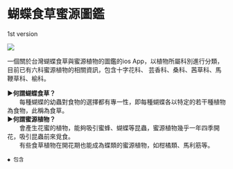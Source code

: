 # 蝴蝶食草蜜源圖鑑
1st version

<img src=https://www.ncnu.edu.tw/ncnuweb/units/share/全校共用/web_material/images/banner/banner_2.gif>

一個關於台灣蝴蝶食草與蜜源植物的圖鑑的ios App，以植物所屬科別進行分類，目前已有六科蜜源植物的相關資訊，包含十字花科、
芸香科、桑科、茜草科、馬鞭草科、榆科。

**▶何謂蝴蝶食草？**  
　　每種蝴蝶的幼蟲對食物的選擇都有專一性，即每種蝴蝶各以特定的若干種植物為食物，此稱為食草。  
**▶何謂蜜源植物？**  
　　會產生花蜜的植物，能夠吸引蜜蜂、蝴蝶等昆蟲，蜜源植物幾乎一年四季開花，吸引昆蟲前來覓食。  
　　有些食草植物在開花期也能成為蝶類的蜜源植物，如柑橘類、馬利筋等。  
  
    ◆ 包含
